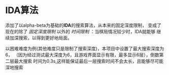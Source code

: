# IDA算法


添加了以alpha-beta为基础的**IDA**的搜索算法，从本来的固定深度限制，
变成了现在的除了 *固定深度限制* 以外的 *时间限制* ：当棋局情况较少时，IDA就能够
继续加深搜索，以得到更好地局面。

以困难难度为例(其他难度只是限制了搜索深度)，本项目中设置了最大搜索深度为6，
（因为经过测试最大深度为6，且游戏界面显示有限，最多显示6层），倒数第二层最大搜索
时间为0.3s,这样能保证最后一层搜索时间不会太长，且能够尽可能深地搜索
